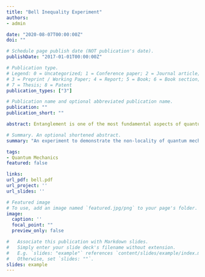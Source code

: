 ```yaml
---
title: "Bell Inequality Experiment"
authors:
- admin

date: "2020-08-07T00:00:00Z"
doi: ""

# Schedule page publish date (NOT publication's date).
publishDate: "2017-01-01T00:00:00Z"

# Publication type.
# Legend: 0 = Uncategorized; 1 = Conference paper; 2 = Journal article;
# 3 = Preprint / Working Paper; 4 = Report; 5 = Book; 6 = Book section;
# 7 = Thesis; 8 = Patent
publication_types: ["3"]

# Publication name and optional abbreviated publication name.
publication: ""
publication_short: ""

abstract: Entanglement is one of the most fundamental aspects of quantum mechanics. It gives rise to phenomena that cannot be explained classically. In this work, we will demonstrate the non-locality of quantum mechanics through the violation of Bell’s Inequality.

# Summary. An optional shortened abstract.
summary: "An experiment to demonstrate the non-locality of quantum mechanics through the violation of Bell’s Inequality." 

tags:
- Quantum Mechanics 
featured: false

links:
url_pdf: bell.pdf 
url_project: ''
url_slides: ''

# Featured image
# To use, add an image named `featured.jpg/png` to your page's folder. 
image:
  caption: ''
  focal_point: ""
  preview_only: false

#   Associate this publication with Markdown slides.
#   Simply enter your slide deck's filename without extension.
#   E.g. `slides: "example"` references `content/slides/example/index.md`.
#   Otherwise, set `slides: ""`.
slides: example
---
```



